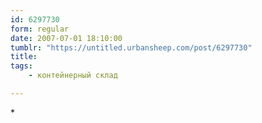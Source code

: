 ```yaml
---
id: 6297730
form: regular
date: 2007-07-01 18:10:00
tumblr: "https://untitled.urbansheep.com/post/6297730"
title:
tags:
    - контейнерный склад

---
```


<p>*</p>


